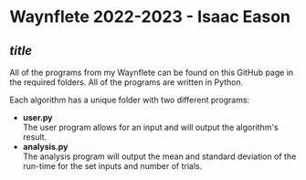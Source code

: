 # Waynflete 2022-2023 - Isaac Eason
## *title*

All of the programs from my Waynflete can be found on this GitHub page in the required folders. All of the programs are written in Python.

Each algorithm has a unique folder with two different programs:
- **user.py**  
  The user program allows for an input and will output the algorithm's result.
- **analysis.py**  
  The analysis program will output the mean and standard deviation of the run-time for the set inputs and number of trials.
